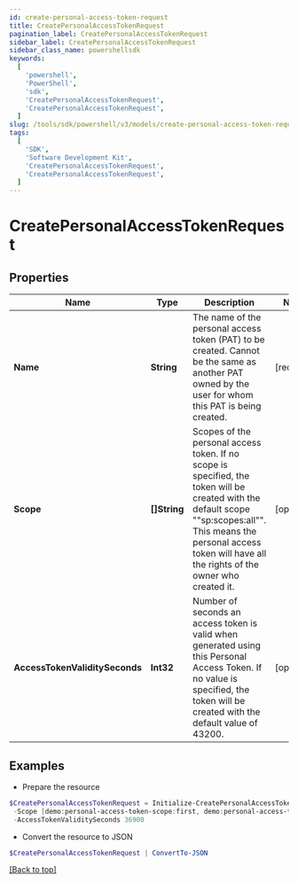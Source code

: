 ```yaml
---
id: create-personal-access-token-request
title: CreatePersonalAccessTokenRequest
pagination_label: CreatePersonalAccessTokenRequest
sidebar_label: CreatePersonalAccessTokenRequest
sidebar_class_name: powershellsdk
keywords:
  [
    'powershell',
    'PowerShell',
    'sdk',
    'CreatePersonalAccessTokenRequest',
    'CreatePersonalAccessTokenRequest',
  ]
slug: /tools/sdk/powershell/v3/models/create-personal-access-token-request
tags:
  [
    'SDK',
    'Software Development Kit',
    'CreatePersonalAccessTokenRequest',
    'CreatePersonalAccessTokenRequest',
  ]
---
```


# CreatePersonalAccessTokenRequest

## Properties

| Name | Type | Description | Notes |
| --- | --- | --- | --- |
| **Name** | **String** | The name of the personal access token (PAT) to be created. Cannot be the same as another PAT owned by the user for whom this PAT is being created. | [required] |
| **Scope** | **[]String** | Scopes of the personal access token. If no scope is specified, the token will be created with the default scope ""sp:scopes:all"". This means the personal access token will have all the rights of the owner who created it. | [optional] |
| **AccessTokenValiditySeconds** | **Int32** | Number of seconds an access token is valid when generated using this Personal Access Token. If no value is specified, the token will be created with the default value of 43200. | [optional] |

## Examples

- Prepare the resource

```powershell
$CreatePersonalAccessTokenRequest = Initialize-CreatePersonalAccessTokenRequest  -Name NodeJS Integration `
 -Scope [demo:personal-access-token-scope:first, demo:personal-access-token-scope:second] `
 -AccessTokenValiditySeconds 36900
```

- Convert the resource to JSON

```powershell
$CreatePersonalAccessTokenRequest | ConvertTo-JSON
```

[[Back to top]](#)
